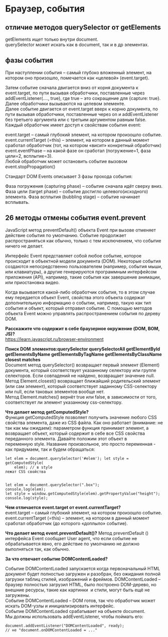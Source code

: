 # Браузер, события

## отличие методов querySelector oт getElements

getElements ищет только внутри  document.  
querySelector  может искать как в document, так и в др элементах.  

## фазы события  

При наступлении события – самый глубоко вложенный элемент, на котором оно произошло, помечается как «целевой» (event.target).

Затем событие сначала двигается вниз от корня документа к event.target, по пути вызывая обработчики, поставленные через addEventListener(...., true), где true – это сокращение для {capture: true}.  
Далее обработчики вызываются на целевом элементе.  
Далее событие двигается от event.target вверх к корню документа, по пути вызывая обработчики, поставленные через on<event> и addEventListener без третьего аргумента или с третьим аргументом равным false.  
  Каждый обработчик имеет доступ к свойствам события event:

event.target – самый глубокий элемент, на котором произошло событие.  
  event.currentTarget (=this) – элемент, на котором в данный момент сработал обработчик (тот, на котором «висит» конкретный обработчик)  
  event.eventPhase – на какой фазе он сработал (погружение=1, фаза цели=2, всплытие=3).  
  Любой обработчик может остановить событие вызовом event.stopPropagation()  
  
  Стандарт DOM Events описывает 3 фазы прохода события:

Фаза погружения (capturing phase) – событие сначала идёт сверху вниз.
Фаза цели (target phase) – событие достигло целевого(исходного) элемента.
Фаза всплытия (bubbling stage) – событие начинает всплывать.



## 26 методы отмены события event.prevent  

JavaScript метод preventDefault() объекта Event при вызове отменяет действие события по умолчанию. Событие продолжает распространяться как обычно, только с тем исключением, что событие ничего не делает.  

Интерфейс Event представляет собой любое событие, которое происходит в объектной модели документа (DOM). Некоторые события создаются непосредственно пользователем (например, события мыши, или клавиатуры), а другие генерируются программным интерфейсом приложения (API), например, такие события как завершение анимации, или приостановка видео.

Когда вызывается какой-либо обработчик события, то в этом случае ему передается объект Event, свойства этого объекта содержат дополнительную информацию о событии, например, такую как тип события и объект, который отправил событие. С помощью методов объекта Event можно управлять распространением события по дереву DOM. 

  
 **Расскажите что содержит в себе браузерное окружение (DOM, BOM, JS)?**  
https://learn.javascript.ru/browser-environment

**Поиск DOM элементов:querySelector querySelectorAll getElementById getElementsByName getElementsByTagName getElementsByClassName closest matches**  
Document метод querySelector() возвращает первый элемент (Element) документа, который соответствует указанному селектору или группе селекторов. Если совпадений не найдено, возвращает значение null.  
Метод Element.closest() возвращает ближайший родительский элемент (или сам элемент), который соответствует заданному CSS-селектору или null, если таковых элементов вообще нет.  
Метод Element.matches() вернёт true или false, в зависимости от того, соответствует ли элемент указанному css-селектору.


**Что делает метод getComputedStyle?**   
Функция getComputedStyle позволяет получить значение любого CSS свойства элемента, даже из CSS файла.
Как оно работает (внимание: не так как мы ожидаем): параметром функция принимает элемент, а возвращает объект, который содержит в себе все CSS свойства переданного элемента.
Давайте положим этот объект в переменную style. Название произвольное, это просто переменная - как придумаем, так и будем обращаться:
```
let elem = document.querySelector('#elem'); let style = getComputedStyle(
	elem); // в style 
лежат CSS свойства 
	
```
```
let elem = document.querySelector(".box");
console.log(elem);
let style = window.getComputedStyle(elem).getPropertyValue("height");
console.log(style);	
```

**Чем отличается event.target от event.currentTarget?**   
event.target – самый глубокий элемент, на котором произошло событие.  
event.currentTarget (=this) – элемент, на котором в данный момент сработал обработчик (до которого «доплыло» событие).

**Что делает метод event.preventDefault()?** 
Метод preventDefault () интерфейса Event сообщает User agent, что если событие не обрабатывается явно, его действие по умолчанию не должно выполняться так, как обычно.

**За что отвечает событие DOMContentLoaded?**

Событие DOMContentLoaded  запускается когда первоначальный HTML документ будет полностью загружен и разобран, без ожидания полной загрузки таблиц стилей, изображений и фреймов.  DOMContentLoaded – браузер полностью загрузил HTML, было построено DOM-дерево, но внешние ресурсы, такие как картинки <img> и стили, могут быть ещё не загружены.  
Событие DOMContentLoaded – DOM готов, так что обработчик может искать DOM-узлы и инициализировать интерфейс.  
Событие DOMContentLoaded срабатывает на объекте document.  
Мы должны использовать addEventListener, чтобы поймать его:
```
document.addEventListener("DOMContentLoaded", ready);
// не "document.onDOMContentLoaded = ..."
```
